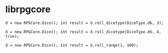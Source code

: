 # librpgcore


`
  d = new RPGCore.Dice();
  int result = d.roll_dicetype(DiceType.d6, 3);
`


`
  d = new RPGCore.Dice();
  int result = d.roll_dicetype(DiceType.d6, 4, true);
`
 


`
  d = new RPGCore.Dice();
  int result = d.roll_range(1, 100);
`